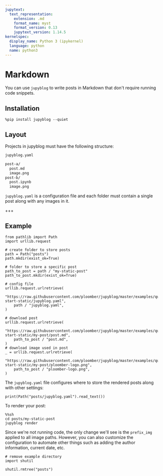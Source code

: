 ```yaml
---
jupytext:
  text_representation:
    extension: .md
    format_name: myst
    format_version: 0.13
    jupytext_version: 1.14.5
kernelspec:
  display_name: Python 3 (ipykernel)
  language: python
  name: python3
---
```


# Markdown

You can use `jupyblog` to write posts in Markdown that don't require running code snippets.

## Installation

```{code-cell}
%pip install jupyblog --quiet
```

## Layout

Projects in jupyblog must have the following structure:

```txt
jupyblog.yaml

post-a/
  post.md
  image.png
post-b/
  post.ipynb
  image.png
```

`jupyblog.yaml` is a configuration file and each folder must contain a single post along with any images in it.

+++

## Example

```{code-cell}
from pathlib import Path
import urllib.request

# create folder to store posts
path = Path("posts")
path.mkdir(exist_ok=True)

# folder to store a specific post
path_to_post = path / "my-static-post"
path_to_post.mkdir(exist_ok=True)

# config file
urllib.request.urlretrieve(
    "https://raw.githubusercontent.com/ploomber/jupyblog/master/examples/quick-start-static/jupyblog.yaml",
    path / "jupyblog.yaml",
)

# download post
urllib.request.urlretrieve(
    "https://raw.githubusercontent.com/ploomber/jupyblog/master/examples/quick-start-static/my-post/post.md",
    path_to_post / "post.md",
)
# download image used in post
_ = urllib.request.urlretrieve(
    "https://raw.githubusercontent.com/ploomber/jupyblog/master/examples/quick-start-static/my-post/ploomber-logo.png",
    path_to_post / "ploomber-logo.png",
)
```

The `jupyblog.yaml` file configures where to store the rendered posts along with other settings:

```{code-cell}
print(Path("posts/jupyblog.yaml").read_text())
```

To render your post:

```{code-cell}
%%sh
cd posts/my-static-post
jupyblog render
```

Since we're not running code, the only change we'll see is the `prefix_img` applied to all image paths. However, you can also customize the configuration to automate other things such as adding the author information, current date, etc.

```{code-cell}
# remove example directory
import shutil

shutil.rmtree("posts")
```
